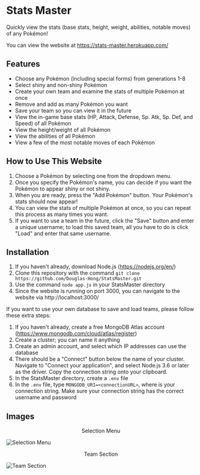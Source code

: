 # Stats Master

Quickly view the stats (base stats, height, weight, abilities, notable moves) of any Pokémon!

You can view the website at https://stats-master.herokuapp.com/

## Features

* Choose any Pokémon (including special forms) from generations 1-8
* Select shiny and non-shiny Pokémon
* Create your own team and examine the stats of multiple Pokémon at once
* Remove and add as many Pokémon you want
* Save your team so you can view it in the future
* View the in-game base stats (HP, Attack, Defense, Sp. Atk, Sp. Def, and Speed) of all Pokémon
* View the height/weight of all Pokémon
* View the abilities of all Pokémon
* View a few of the most notable moves of each Pokémon

## How to Use This Website

1. Choose a Pokémon by selecting one from the dropdown menu. 
2. Once you specify the Pokémon's name, you can decide if you want the Pokémon to appear shiny or not shiny. 
3. When you are ready, press the "Add Pokémon" button. Your Pokémon's stats should now appear!
4. You can view the stats of multiple Pokémon at once, so you can repeat this process as many times you want.
5. If you want to use a team in the future, click the "Save" button and enter a unique username; to load this
saved team, all you have to do is click "Load" and enter that same username.

## Installation

1. If you haven't already, download Node.js (https://nodejs.org/en/)
2. Clone this repository with the command `git clone https://github.com/Douglas-Hong/StatsMaster.git`
3. Use the command `node app.js` in your StatsMaster directory
4. Since the website is running on port 3000, you can navigate to the website via http://localhost:3000/

If you want to use your own database to save and load teams, please follow these extra steps:
1. If you haven't already, create a free MongoDB Atlas account (https://www.mongodb.com/cloud/atlas/register)
2. Create a cluster; you can name it anything
3. Create an admin account, and select which IP addresses can use the database
4. There should be a "Connect" button below the name of your cluster. Navigate to "Connect your application", and select Node.js 3.6 or later as the driver. Copy the connection string onto your clipboard.
5. In the StatsMaster directory, create a `.env` file
6. In the `.env` file, type `MONGODB_URI=<connectionURL>`, where <connectionURL> is your connection string. Make sure your connection string has the correct username and password

## Images

<p align="center">Selection Menu</p>

![Selection Menu](https://i.imgur.com/vCT9iVb.jpg)

<p align="center">Team Section</p>

![Team Section](https://i.imgur.com/WlzD1gP.jpg)
